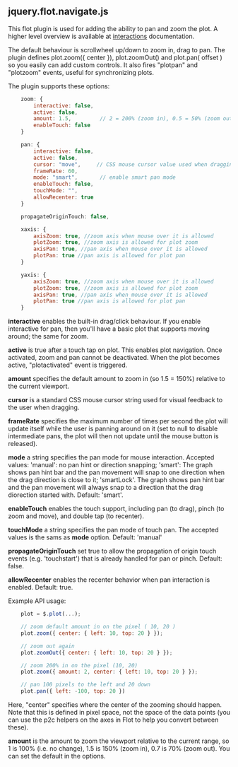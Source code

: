 ## jquery.flot.navigate.js

This flot plugin is used for adding the ability to pan and zoom the plot.
A higher level overview is available at [interactions](interactions.md) documentation.

The default behaviour is scrollwheel up/down to zoom in, drag
to pan. The plugin defines plot.zoom({ center }), plot.zoomOut() and
plot.pan( offset ) so you easily can add custom controls. It also fires
"plotpan" and "plotzoom" events, useful for synchronizing plots.

The plugin supports these options:
```js
    zoom: {
        interactive: false,
        active: false,
        amount: 1.5,         // 2 = 200% (zoom in), 0.5 = 50% (zoom out)
        enableTouch: false
    }

    pan: {
        interactive: false,
        active: false,
        cursor: "move",     // CSS mouse cursor value used when dragging, e.g. "pointer"
        frameRate: 60,
        mode: "smart",       // enable smart pan mode
        enableTouch: false,
        touchMode: "",
        allowRecenter: true
    }

    propagateOriginTouch: false,

    xaxis: {
        axisZoom: true, //zoom axis when mouse over it is allowed
        plotZoom: true, //zoom axis is allowed for plot zoom
        axisPan: true, //pan axis when mouse over it is allowed
        plotPan: true //pan axis is allowed for plot pan
    }

    yaxis: {
        axisZoom: true, //zoom axis when mouse over it is allowed
        plotZoom: true, //zoom axis is allowed for plot zoom
        axisPan: true, //pan axis when mouse over it is allowed
        plotPan: true //pan axis is allowed for plot pan
    }
```
**interactive** enables the built-in drag/click behaviour. If you enable
interactive for pan, then you'll have a basic plot that supports moving
around; the same for zoom.

**active** is true after a touch tap on plot. This enables plot navigation.
Once activated, zoom and pan cannot be deactivated. When the plot becomes active,
"plotactivated" event is triggered.

**amount** specifies the default amount to zoom in (so 1.5 = 150%) relative to
the current viewport.

**cursor** is a standard CSS mouse cursor string used for visual feedback to the
user when dragging.

**frameRate** specifies the maximum number of times per second the plot will
update itself while the user is panning around on it (set to null to disable
intermediate pans, the plot will then not update until the mouse button is
released).

**mode** a string specifies the pan mode for mouse interaction. Accepted values:
'manual': no pan hint or direction snapping;
'smart': The graph shows pan hint bar and the pan movement will snap
to one direction when the drag direction is close to it;
'smartLock'. The graph shows pan hint bar and the pan movement will always
snap to a direction that the drag diorection started with.
Default: 'smart'.

**enableTouch** enables the touch support, including pan (to drag), pinch (to zoom and move),
and double tap (to recenter).

**touchMode** a string specifies the pan mode of touch pan.
The accepted values is the sams as **mode** option. Default: 'manual'

**propagateOriginTouch** set true to allow the propagation of origin touch events
(e.g. 'touchstart') that is already handled for pan or pinch. Default: false.

**allowRecenter** enables the recenter behavior when pan interaction is enabled. Default: true.

Example API usage:
```js
    plot = $.plot(...);

    // zoom default amount in on the pixel ( 10, 20 )
    plot.zoom({ center: { left: 10, top: 20 } });

    // zoom out again
    plot.zoomOut({ center: { left: 10, top: 20 } });

    // zoom 200% in on the pixel (10, 20)
    plot.zoom({ amount: 2, center: { left: 10, top: 20 } });

    // pan 100 pixels to the left and 20 down
    plot.pan({ left: -100, top: 20 })
```

Here, "center" specifies where the center of the zooming should happen. Note
that this is defined in pixel space, not the space of the data points (you can
use the p2c helpers on the axes in Flot to help you convert between these).

**amount** is the amount to zoom the viewport relative to the current range, so
1 is 100% (i.e. no change), 1.5 is 150% (zoom in), 0.7 is 70% (zoom out). You
can set the default in the options.

